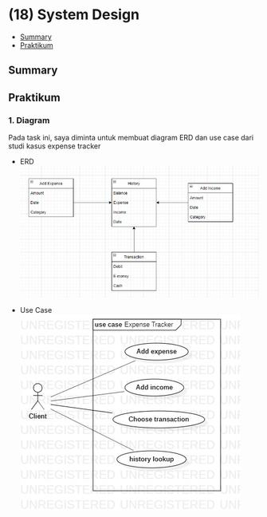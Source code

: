 # (18) System Design

- [Summary](#Summary)
- [Praktikum](#Praktikum)

## Summary 

## Praktikum
### 1. Diagram
Pada task ini, saya diminta untuk membuat diagram ERD dan use case dari studi kasus expense tracker  

- ERD  
![hasil](./screenshots/erd_expense_tracker.jpg)  

- Use Case  
![hasil](./screenshots/use_case_diagram.jpg)  

